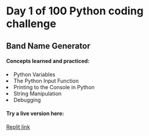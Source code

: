 <h1> Day 1 of 100 Python coding challenge </h1>
<h2>Band Name Generator</h2>

<h4> Concepts learned and practiced: </h4>
<li>Python Variables</li>
<li>The Python Input Function</li>
<li>Printing to the Console in Python </li>
<li>String Manipulation</li>
<li>Debugging</li>

<h4>Try a live version here:</h4>
<a href="https://replit.com/@NicholW/band-name-generator-start#main.py">Replit link</a>
